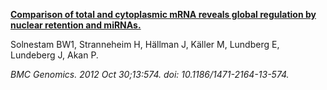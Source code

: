 [**Comparison of total and cytoplasmic mRNA reveals global regulation by nuclear retention and miRNAs.**](https://www.ncbi.nlm.nih.gov/pubmed/23110385)

Solnestam BW1, Stranneheim H, Hällman J, Käller M, Lundberg E, Lundeberg J, Akan P.

*BMC Genomics. 2012 Oct 30;13:574. doi: 10.1186/1471-2164-13-574.*
